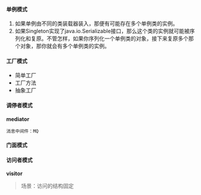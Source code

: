 #### 单例模式
1. 如果单例由不同的类装载器装入，那便有可能存在多个单例类的实例。
2. 如果Singleton实现了java.io.Serializable接口，那么这个类的实例就可能被序列化和复原。不管怎样，如果你序列化一个单例类的对象，接下来复原多个那个对象，那你就会有多个单例类的实例。
#### 工厂模式
* 简单工厂
* 工厂方法
* 抽象工厂
#### 调停者模式 
**mediator**
```
消息中间件：MQ
```
#### 门面模式
#### 访问者模式
**visitor**
> 场景：访问的结构固定